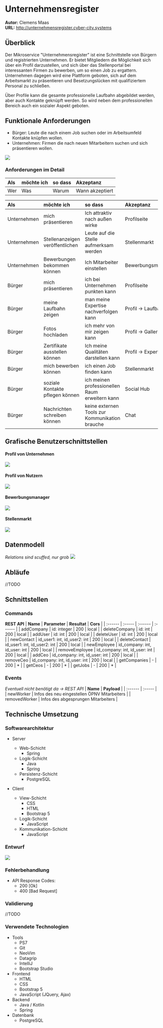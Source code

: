 # Unternehmensregister

**Autor:** Clemens Maas <br>
**URL:** http://unternehmensregister.cyber-city.systems

## Überblick

Der Mikroservice "Unternehmensregister" ist eine Schnittstelle von Bürgern und registrierten Unternehmen.
Er bietet Mitgliedern die Möglichkeit sich über ein Profil darzustellen, und sich über das Stellenportal bei interessanten Firmen zu bewerben, um so einen Job zu ergattern. Unternehmen dagegen wird eine Plattform geboten, sich auf dem Arbeitsmarkt zu präsentieren und Besetzungslücken mit qualifiziertem Personal zu schließen.

Über Profile kann die gesamte professionelle Laufbahn abgebildet werden, aber auch Kontakte geknüpft werden.
So wird neben dem professionellen Bereich auch ein sozialer Aspekt geboten.

## Funktionale Anforderungen
* Bürger: Leute die nach einem Job suchen oder im Arbeitsumfeld Kontakte knüpfen wollen.
* Unternehmen: Firmen die nach neuen Mitarbeitern suchen und sich präsentieren wollen.

![](media/UseCaseDiagramm.png)

### Anforderungen im Detail

| **Als** | **möchte ich** | **so dass** | **Akzeptanz** |
| :------ | :----- | :------ | :-------- |
| Wer | Was | Warum | Wann akzeptiert |

| **Als** | **möchte ich** | **so dass** | **Akzeptanz** |
| :------ | :----- | :------ | :-------- |
| Unternehmen | mich präsentieren | Ich attraktiv nach außen wirke | Profilseite |
| Unternehmen | Stellenanzeigen veröffentlichen | Leute auf die Stelle aufmerksam werden | Stellenmarkt |
| Unternehmen | Bewerbungen bekommen können | Ich Mitarbeiter einstellen | Bewerbungsmanager |
| Bürger | mich präsentieren | ich bei Unternehmen punkten kann | Profilseite |
| Bürger | meine Laufbahn zeigen | man meine Expertise nachverfolgen kann | Profil -> Laufbahn |
| Bürger | Fotos hochladen | ich mehr von mir zeigen kann | Profil -> Gallery |
| Bürger | Zertifikate ausstellen können | Ich meine Qualitäten darstellen kann | Profil -> Expertise |
| Bürger | mich bewerben können | ich einen Job finden kann | Stellenmarkt |
| Bürger | soziale Kontakte pflegen können | ich meinen professionellen Raum erweitern kann | Social Hub |
| Bürger | Nachrichten schreiben können | keine externen Tools zur Kommunikation brauche | Chat |

## Grafische Benutzerschnittstellen
#### Profil von Unternehmen
![](media/unternehmen_profil.png)

#### Profil von Nutzern
![](media/nutzer_profil.jpeg)

#### Bewerbungsmanager
![](media/bewerbungsmanager.png)

#### Stellenmarkt
![](media/stellenmarkt.png)

## Datenmodell
*Relations sind scuffed, nur grob*
![](media/database.png)

## Abläufe
//TODO

## Schnittstellen


### Commands
**REST API**
| **Name** | **Parameter** | **Resultat** | **Cors** |
| :------ | :----- | :------ | :------ |
| addCompany | id: integer | 200 | local |
| deleteCompany | id: int | 200 | local |
| addUser | id: int | 200 | local |
| deleteUser | id: int | 200 | local |
| newContact | id_user1: int, id_user2: int | 200 | local |
| deleteContact | id_user1: int, id_user2: int | 200 | local |
| newEmployee | id_company: int, id_user: int | 200 | local |
| removeEmployee | id_company: int, id_user: int | 200 | local |
| addCeo | id_company: int, id_user: int | 200 | local |
| removeCeo | id_company: int, id_user: int | 200 | local |
| getCompanies | - | 200 | * |
| getCeos | - | 200 | * |
| getJobs | - | 200 | * |

### Events

*Eventuell nicht benötigt da -> REST API*
| **Name** | **Payload** |
| :------ | :----- |
| newWorker | Infos des neu eingestellen ÖPNV Mitarbeiters |
| removedWorker | Infos des abgesprungen Mitarbeiters |

## Technische Umsetzung

### Softwarearchitektur
* Server
  * Web-Schicht
	* Spring
  * Logik-Schicht
	* Java
	* Spring
  * Persistenz-Schicht
	* PostgreSQL

* Client
  * View-Schicht
	* CSS
	* HTML
	* Bootstrap 5
  * Logik-Schicht
	* JavaScript
  * Kommunikation-Schicht
	* JavaScript

### Entwurf
![](media/aktivitätsdiagramm.png)

### Fehlerbehandlung
* API Response Codes:
	* 200 [Ok]
	* 400 [Bad Request]

### Validierung
//TODO

### Verwendete Technologien

* Tools
	- PS7
	- Git
	- NeoVim
	- Datagrip
	- IntelliJ
	- Bootstrap Studio
* Frontend
	- HTML
	- CSS
	- Bootstrap 5
	- JavaScript (JQuery, Ajax)
* Backend
	- Java / Kotlin
	- Spring
* Datenbank
	- PostgreSQL
